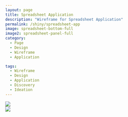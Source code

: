 ```yaml
---
layout: page
title: Spreadsheet Application
description: "Wireframe for Spreadsheet Application"
permalink: /shiny/spreadsheet-app
image: spreadsheet-bottom-full
image2: spreadsheet-panel-full
category:
  - Page
  - Design
  - Wireframe
  - Application

tags:
  - Wireframe
  - Design
  - Application
  - Discovery
  - Ideation
---
```


<section class="row lead">
  <div class="small-12 columns text-center">
    <img src="/images/{{ page.image }}" data-interchange="[/images/{{ page.image }}, (default)], [/images/{{ page.image }}@2x.png, (retina)]">
  </div>
</section>

<section class="row lead">
  <div class="small-12 columns text-center">
    <img src="/images/{{ page.image2 }}" data-interchange="[/images/{{ page.image2 }}, (default)], [/images/{{ page.image2 }}@2x.png, (retina)]">
  </div>
</section>
